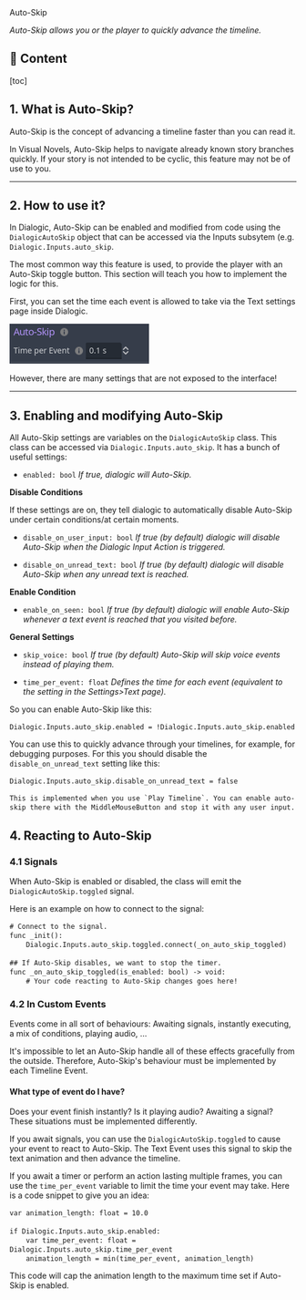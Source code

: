 <div class="header-banner purple">
     <div class="header-label purple">Auto-Skip</div>

</div>

*Auto-Skip allows you or the player to quickly advance the timeline.*

## 📜 Content
[toc]

## 1. What is Auto-Skip?

Auto-Skip is the concept of advancing a timeline faster than you can read it.

In Visual Novels, Auto-Skip helps to navigate already known story branches quickly.
If your story is not intended to be cyclic, this feature may not be of use to you.

---

## 2. How to use it?

In Dialogic, Auto-Skip can be enabled and modified from code using the `DialogicAutoSkip` object that can be accessed via the Inputs subsytem (e.g. `Dialogic.Inputs.auto_skip`.

The most common way this feature is used, to provide the player with an Auto-Skip toggle button. This section will teach you how to implement the logic for this.

First, you can set the time each event is allowed to take via the Text settings page inside Dialogic.

![header_saving_loading](media/auto_skip_settings.png)

However, there are many settings that are not exposed to the interface!

---

## 3. Enabling and modifying Auto-Skip

All Auto-Skip settings are variables on the `DialogicAutoSkip` class. This class can be accessed via `Dialogic.Inputs.auto_skip`. It has a bunch of useful settings:

- `enabled: bool` *If true, dialogic will Auto-Skip.*

**Disable Conditions**

If these settings are on, they tell dialogic to automatically disable Auto-Skip under certain conditions/at certain moments.

- `disable_on_user_input: bool` *If true (by default) dialogic will disable Auto-Skip when the Dialogic Input Action is triggered.*

- `disable_on_unread_text: bool` *If true (by default) dialogic will disable Auto-Skip when any unread text is reached.*

**Enable Condition**

- `enable_on_seen: bool` *If true (by default) dialogic will enable Auto-Skip whenever a text event is reached that you visited before.*

**General Settings**

- `skip_voice: bool` *If true (by default) Auto-Skip will skip voice events instead of playing them.*

- `time_per_event: float` *Defines the time for each event (equivalent to the setting in the Settings>Text page).*

So you can enable Auto-Skip like this:

```gdscript
Dialogic.Inputs.auto_skip.enabled = !Dialogic.Inputs.auto_skip.enabled
```

You can use this to quickly advance through your timelines, for example, for debugging purposes. For this you should disable the `disable_on_unread_text` setting like this:

```gdscript
Dialogic.Inputs.auto_skip.disable_on_unread_text = false
```

```admonish
This is implemented when you use `Play Timeline`. You can enable auto-skip there with the MiddleMouseButton and stop it with any user input.
```

## 4. Reacting to Auto-Skip

### 4.1 Signals

When Auto-Skip is enabled or disabled, the class will emit the
`DialogicAutoSkip.toggled` signal.

Here is an example on how to connect to the signal:

```gdscript
# Connect to the signal.
func _init():
    Dialogic.Inputs.auto_skip.toggled.connect(_on_auto_skip_toggled)

## If Auto-Skip disables, we want to stop the timer.
func _on_auto_skip_toggled(is_enabled: bool) -> void:
    # Your code reacting to Auto-Skip changes goes here!
```

### 4.2 In Custom Events

Events come in all sort of behaviours: Awaiting signals, instantly executing, a mix of conditions, playing audio, …

It's impossible to let an Auto-Skip handle all of these effects gracefully from the outside. Therefore, Auto-Skip's behaviour must be implemented by each Timeline Event.

#### What type of event do I have?

Does your event finish instantly? Is it playing audio? Awaiting a signal? These situations must be implemented differently.

If you await signals, you can use the `DialogicAutoSkip.toggled` to cause your event to react to Auto-Skip.
The Text Event uses this signal to skip the text animation and then advance the timeline.

If you await a timer or perform an action lasting multiple frames, you can use the `time_per_event` variable to limit the time your event may take.
Here is a code snippet to give you an idea:

```gdscript
var animation_length: float = 10.0

if Dialogic.Inputs.auto_skip.enabled:
    var time_per_event: float = Dialogic.Inputs.auto_skip.time_per_event
    animation_length = min(time_per_event, animation_length)
```

This code will cap the animation length to the maximum time set if Auto-Skip is enabled.
